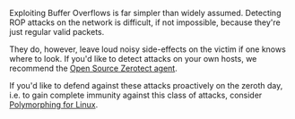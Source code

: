 Exploiting Buffer Overflows is far simpler than widely assumed. Detecting ROP attacks on the network is difficult, if not impossible, because they're just regular valid packets.

They do, however, leave loud noisy side-effects on the victim if one knows where to look. If you'd like to detect attacks on your own hosts, we recommend the [Open Source Zerotect agent](https://github.com/polyverse/zerotect).

If you'd like to defend against these attacks proactively on the zeroth day, i.e. to gain complete immunity against this class of attacks, consider [Polymorphing for Linux](https://polyverse.com/products/polymorphing-linux-security/).


